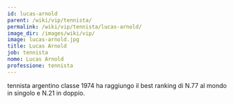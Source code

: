 ```yaml
---
id: lucas-arnold
parent: /wiki/vip/tennista/
permalink: /wiki/vip/tennista/lucas-arnold/
image_dir: /images/wiki/vip/
image: lucas-arnold.jpg
title: Lucas Arnold
job: tennista
nome: Lucas Arnold
professione: tennista
---
```

tennista argentino classe 1974 ha raggiungo il best ranking di N.77 al mondo in singolo e N.21 in doppio. 